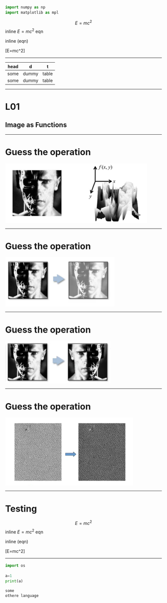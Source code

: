 ```python
import numpy as np
import matplotlib as mpl

```

$$E=mc^2$$
 inline $E=mc^2$ eqn
 
 inline \(eqn\)
 
 \[E=mc^2\]

---


|head |d|t|
|:---:|:---:|:---:|
|some | dummy| table|
|some | dummy| table|


---
# L01 
## Image as Functions

---
# Guess the operation
![](img/L01/00.png)

---

# Guess the operation
![](img/L01/01.png)

---

# Guess the operation
![](img/L01/02.png)

---

# Guess the operation
![](img/L01/03.png)


---
# Testing

$$E=mc^2$$
 inline $E=mc^2$ eqn
 
 inline \(eqn\)
 
 \[E=mc^2\]

---

```python
import os

a=1
print(a)
```

``` 
some 
othere language
```



